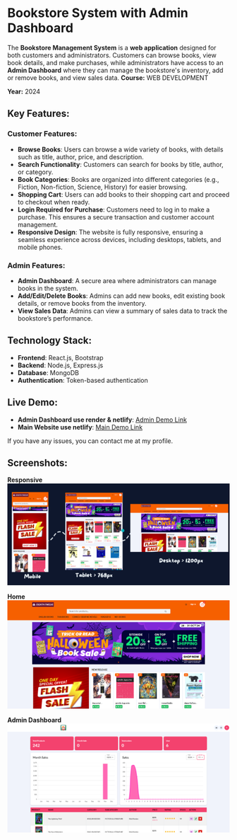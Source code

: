 # **Bookstore System with Admin Dashboard**

The **Bookstore Management System** is a **web application** designed for both customers and administrators. Customers can browse books, view book details, and make purchases, while administrators have access to an **Admin Dashboard** where they can manage the bookstore's inventory, add or remove books, and view sales data.
**Course:** WEB DEVELOPMENT	

**Year:** 2024
## **Key Features:**

### **Customer Features:**
- **Browse Books**: Users can browse a wide variety of books, with details such as title, author, price, and description.
- **Search Functionality**: Customers can search for books by title, author, or category.
- **Book Categories**: Books are organized into different categories (e.g., Fiction, Non-fiction, Science, History) for easier browsing.
- **Shopping Cart**: Users can add books to their shopping cart and proceed to checkout when ready.
- **Login Required for Purchase**: Customers need to log in to make a purchase. This ensures a secure transaction and customer account management.
- **Responsive Design**: The website is fully responsive, ensuring a seamless experience across devices, including desktops, tablets, and mobile phones.

### **Admin Features:**
- **Admin Dashboard**: A secure area where administrators can manage books in the system.
- **Add/Edit/Delete Books**: Admins can add new books, edit existing book details, or remove books from the inventory.
- **View Sales Data**: Admins can view a summary of sales data to track the bookstore’s performance.

## **Technology Stack:**
- **Frontend**: React.js, Bootstrap
- **Backend**: Node.js, Express.js
- **Database**: MongoDB
- **Authentication**: Token-based authentication

## **Live Demo:** 
- **Admin Dashboard use render & netlify**: [Admin Demo Link](https://8-12-admin.netlify.app)
- **Main Website use netlify**: [Main Demo Link](https://8-12-books-shop.netlify.app/)

If you have any issues, you can contact me at my profile.

  
## **Screenshots:**
**Responsive**
![Bookstore_res_Screenshot](/ui-pic/1.PNG)

**Home**
![Bookstore_Home Screenshot](/ui-pic/2.png)

**Admin Dashboard**
![Bookstore_Admin Screenshot](/ui-pic/3.PNG)

